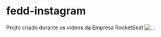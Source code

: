 # fedd-instagram
Projto criado durante os videos da Empresa RocketSeat
<img src="https://avatars1.githubusercontent.com/u/20147907?s=40&v=4" alt="..."/>

